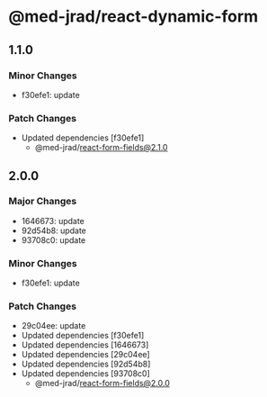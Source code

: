 # @med-jrad/react-dynamic-form

## 1.1.0

### Minor Changes

- f30efe1: update

### Patch Changes

- Updated dependencies [f30efe1]
  - @med-jrad/react-form-fields@2.1.0

## 2.0.0

### Major Changes

- 1646673: update
- 92d54b8: update
- 93708c0: update

### Minor Changes

- f30efe1: update

### Patch Changes

- 29c04ee: update
- Updated dependencies [f30efe1]
- Updated dependencies [1646673]
- Updated dependencies [29c04ee]
- Updated dependencies [92d54b8]
- Updated dependencies [93708c0]
  - @med-jrad/react-form-fields@2.0.0

